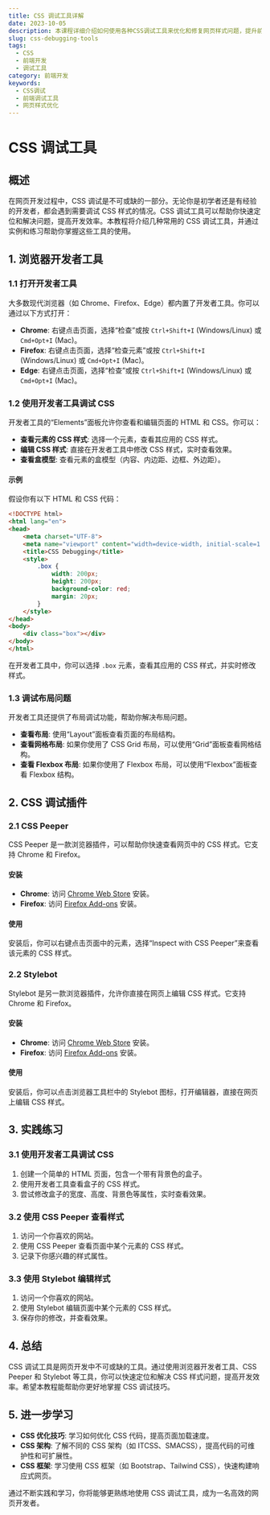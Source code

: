 ```yaml
---
title: CSS 调试工具详解
date: 2023-10-05
description: 本课程详细介绍如何使用各种CSS调试工具来优化和修复网页样式问题，提升前端开发效率。
slug: css-debugging-tools
tags:
  - CSS
  - 前端开发
  - 调试工具
category: 前端开发
keywords:
  - CSS调试
  - 前端调试工具
  - 网页样式优化
---
```


# CSS 调试工具

## 概述

在网页开发过程中，CSS 调试是不可或缺的一部分。无论你是初学者还是有经验的开发者，都会遇到需要调试 CSS 样式的情况。CSS 调试工具可以帮助你快速定位和解决问题，提高开发效率。本教程将介绍几种常用的 CSS 调试工具，并通过实例和练习帮助你掌握这些工具的使用。

## 1. 浏览器开发者工具

### 1.1 打开开发者工具

大多数现代浏览器（如 Chrome、Firefox、Edge）都内置了开发者工具。你可以通过以下方式打开：

- **Chrome**: 右键点击页面，选择“检查”或按 `Ctrl+Shift+I` (Windows/Linux) 或 `Cmd+Opt+I` (Mac)。
- **Firefox**: 右键点击页面，选择“检查元素”或按 `Ctrl+Shift+I` (Windows/Linux) 或 `Cmd+Opt+I` (Mac)。
- **Edge**: 右键点击页面，选择“检查”或按 `Ctrl+Shift+I` (Windows/Linux) 或 `Cmd+Opt+I` (Mac)。

### 1.2 使用开发者工具调试 CSS

开发者工具的“Elements”面板允许你查看和编辑页面的 HTML 和 CSS。你可以：

- **查看元素的 CSS 样式**: 选择一个元素，查看其应用的 CSS 样式。
- **编辑 CSS 样式**: 直接在开发者工具中修改 CSS 样式，实时查看效果。
- **查看盒模型**: 查看元素的盒模型（内容、内边距、边框、外边距）。

#### 示例

假设你有以下 HTML 和 CSS 代码：

```html
<!DOCTYPE html>
<html lang="en">
<head>
    <meta charset="UTF-8">
    <meta name="viewport" content="width=device-width, initial-scale=1.0">
    <title>CSS Debugging</title>
    <style>
        .box {
            width: 200px;
            height: 200px;
            background-color: red;
            margin: 20px;
        }
    </style>
</head>
<body>
    <div class="box"></div>
</body>
</html>
```

在开发者工具中，你可以选择 `.box` 元素，查看其应用的 CSS 样式，并实时修改样式。

### 1.3 调试布局问题

开发者工具还提供了布局调试功能，帮助你解决布局问题。

- **查看布局**: 使用“Layout”面板查看页面的布局结构。
- **查看网格布局**: 如果你使用了 CSS Grid 布局，可以使用“Grid”面板查看网格结构。
- **查看 Flexbox 布局**: 如果你使用了 Flexbox 布局，可以使用“Flexbox”面板查看 Flexbox 结构。

## 2. CSS 调试插件

### 2.1 CSS Peeper

CSS Peeper 是一款浏览器插件，可以帮助你快速查看网页中的 CSS 样式。它支持 Chrome 和 Firefox。

#### 安装

- **Chrome**: 访问 [Chrome Web Store](https://chrome.google.com/webstore/detail/css-peeper/mbnbehikldjhnfehhnaidhjhoofhpehk) 安装。
- **Firefox**: 访问 [Firefox Add-ons](https://addons.mozilla.org/en-US/firefox/addon/css-peeper/) 安装。

#### 使用

安装后，你可以右键点击页面中的元素，选择“Inspect with CSS Peeper”来查看该元素的 CSS 样式。

### 2.2 Stylebot

Stylebot 是另一款浏览器插件，允许你直接在网页上编辑 CSS 样式。它支持 Chrome 和 Firefox。

#### 安装

- **Chrome**: 访问 [Chrome Web Store](https://chrome.google.com/webstore/detail/stylebot/oiaejidbmkiecgbjeifoejpgmdaleoha) 安装。
- **Firefox**: 访问 [Firefox Add-ons](https://addons.mozilla.org/en-US/firefox/addon/stylebot/) 安装。

#### 使用

安装后，你可以点击浏览器工具栏中的 Stylebot 图标，打开编辑器，直接在网页上编辑 CSS 样式。

## 3. 实践练习

### 3.1 使用开发者工具调试 CSS

1. 创建一个简单的 HTML 页面，包含一个带有背景色的盒子。
2. 使用开发者工具查看盒子的 CSS 样式。
3. 尝试修改盒子的宽度、高度、背景色等属性，实时查看效果。

### 3.2 使用 CSS Peeper 查看样式

1. 访问一个你喜欢的网站。
2. 使用 CSS Peeper 查看页面中某个元素的 CSS 样式。
3. 记录下你感兴趣的样式属性。

### 3.3 使用 Stylebot 编辑样式

1. 访问一个你喜欢的网站。
2. 使用 Stylebot 编辑页面中某个元素的 CSS 样式。
3. 保存你的修改，并查看效果。

## 4. 总结

CSS 调试工具是网页开发中不可或缺的工具。通过使用浏览器开发者工具、CSS Peeper 和 Stylebot 等工具，你可以快速定位和解决 CSS 样式问题，提高开发效率。希望本教程能帮助你更好地掌握 CSS 调试技巧。

## 5. 进一步学习

- **CSS 优化技巧**: 学习如何优化 CSS 代码，提高页面加载速度。
- **CSS 架构**: 了解不同的 CSS 架构（如 ITCSS、SMACSS），提高代码的可维护性和可扩展性。
- **CSS 框架**: 学习使用 CSS 框架（如 Bootstrap、Tailwind CSS），快速构建响应式网页。

通过不断实践和学习，你将能够更熟练地使用 CSS 调试工具，成为一名高效的网页开发者。